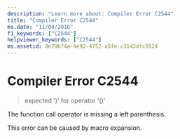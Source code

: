 ```yaml
---
description: "Learn more about: Compiler Error C2544"
title: "Compiler Error C2544"
ms.date: "11/04/2016"
f1_keywords: ["C2544"]
helpviewer_keywords: ["C2544"]
ms.assetid: 8e79b74a-4e92-4752-a5fe-c3143dfc5524
---
```

# Compiler Error C2544

> expected ')' for operator '()'

The function call operator is missing a left parenthesis.

This error can be caused by macro expansion.
